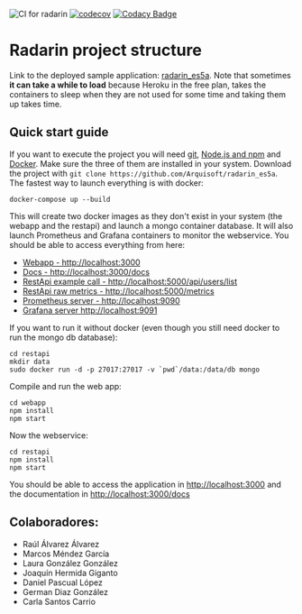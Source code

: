![CI for radarin](https://github.com/arquisoft/radarin_es5a/workflows/CI%20for%20radarin/badge.svg)
[![codecov](https://codecov.io/gh/Arquisoft/radarin_es5a/branch/master/graph/badge.svg?token=3IXSPSfYNv)](https://codecov.io/gh/Arquisoft/radarin_es5a)
[![Codacy Badge](https://app.codacy.com/project/badge/Grade/d505e05fec3d49a8874db6e2b13c98d5)](https://www.codacy.com/gh/Arquisoft/radarin_es5a/dashboard?utm_source=github.com&amp;utm_medium=referral&amp;utm_content=Arquisoft/radarin_es5a&amp;utm_campaign=Badge_Grade)

# Radarin project structure
Link to the deployed sample application: [radarin_es5a](https://radarin_es5awebapp.herokuapp.com/). Note that sometimes **it can take a while to load** because Heroku in the free plan, takes the containers to sleep when they are not used for some time and taking them up takes time.

## Quick start guide
If you want to execute the project you will need [git](https://git-scm.com/downloads), [Node.js and npm](https://www.npmjs.com/get-npm) and [Docker](https://docs.docker.com/get-docker/). Make sure the three of them are installed in your system. Download the project with `git clone https://github.com/Arquisoft/radarin_es5a`. The fastest way to launch everything is with docker:
```
docker-compose up --build
```
This will create two docker images as they don't exist in your system (the webapp and the restapi) and launch a mongo container database. It will also launch Prometheus and Grafana containers to monitor the webservice. You should be able to access everything from here:
 - [Webapp - http://localhost:3000](http://localhost:3000)
 - [Docs - http://localhost:3000/docs](http://localhost:3000/docs)
 - [RestApi example call - http://localhost:5000/api/users/list](http://localhost:5000/api/users/list)
 - [RestApi raw metrics - http://localhost:5000/metrics](http://localhost:5000/metrics)
 - [Prometheus server - http://localhost:9090](http://localhost:9090)
 - [Grafana server http://localhost:9091](http://localhost:9091)
 
If you want to run it without docker (even though you still need docker to run the mongo db database):
```
cd restapi
mkdir data
sudo docker run -d -p 27017:27017 -v `pwd`/data:/data/db mongo
```
Compile and run the web app:
```
cd webapp
npm install
npm start
```
Now the webservice:
```
cd restapi
npm install
npm start
```
You should be able to access the application in [http://localhost:3000](http://localhost:3000) and the documentation in [http://localhost:3000/docs](http://localhost:3000/docs)

## Colaboradores:
- Raúl Álvarez Álvarez
- Marcos Méndez García
- Laura González González
- Joaquín Hermida Giganto
- Daniel Pascual López
- German Diaz González
- Carla Santos Carrio

